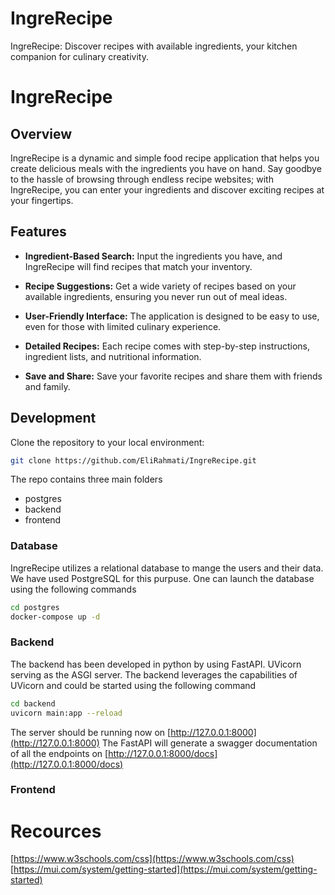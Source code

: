 # IngreRecipe
IngreRecipe: Discover recipes with available ingredients, your kitchen companion for culinary creativity.

# IngreRecipe


## Overview

IngreRecipe is a dynamic and simple food recipe application that helps you create delicious meals with the ingredients you have on hand. Say goodbye to the hassle of browsing through endless recipe websites; with IngreRecipe, you can enter your ingredients and discover exciting recipes at your fingertips.

## Features

- **Ingredient-Based Search:** Input the ingredients you have, and IngreRecipe will find recipes that match your inventory.

- **Recipe Suggestions:** Get a wide variety of recipes based on your available ingredients, ensuring you never run out of meal ideas.

- **User-Friendly Interface:** The application is designed to be easy to use, even for those with limited culinary experience.

- **Detailed Recipes:** Each recipe comes with step-by-step instructions, ingredient lists, and nutritional information.

- **Save and Share:** Save your favorite recipes and share them with friends and family.

## Development

Clone the repository to your local environment:

```bash
git clone https://github.com/EliRahmati/IngreRecipe.git
```

The repo contains three main folders
- postgres
- backend
- frontend

### Database
IngreRecipe utilizes a relational database to mange the users and their data. We have used PostgreSQL for this purpuse. One can launch the database using the following commands 

```bash
cd postgres
docker-compose up -d
```

### Backend
The backend has been developed in python by using FastAPI. UVicorn serving as the ASGI server. The backend leverages the capabilities of UVicorn and could be started using the following command

```bash
cd backend
uvicorn main:app --reload
```

The server should be running now on [http://127.0.0.1:8000](http://127.0.0.1:8000)
The FastAPI will generate a swagger documentation of all the endpoints on [http://127.0.0.1:8000/docs](http://127.0.0.1:8000/docs)

### Frontend




# Recources
[https://www.w3schools.com/css](https://www.w3schools.com/css)
[https://mui.com/system/getting-started](https://mui.com/system/getting-started)
